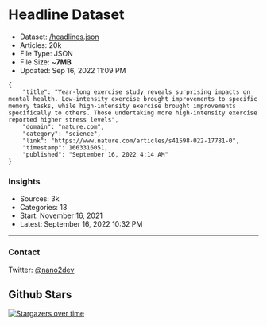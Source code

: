# Headline Dataset

- Dataset: [/headlines.json](https://raw.githubusercontent.com/fwd/news/master/headlines.json) 
- Articles: 20k
- File Type: JSON
- File Size: ~**7MB**
- Updated: Sep 16, 2022 11:09 PM

```
{
    "title": "Year-long exercise study reveals surprising impacts on mental health. Low-intensity exercise brought improvements to specific memory tasks, while high-intensity exercise brought improvements specifically to others. Those undertaking more high-intensity exercise reported higher stress levels",
    "domain": "nature.com",
    "category": "science",
    "link": "https://www.nature.com/articles/s41598-022-17781-0",
    "timestamp": 1663316051,
    "published": "September 16, 2022 4:14 AM"
}
```

### Insights

- Sources: 3k
- Categories: 13
- Start: November 16, 2021
- Latest: September 16, 2022 10:32 PM

---

### Contact 

Twitter: [@nano2dev](https://twitter.com/nano2dev)

## Github Stars

[![Stargazers over time](https://starchart.cc/fwd/news.svg)](https://starchart.cc/fwd/news)

